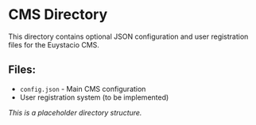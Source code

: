 # CMS Directory

This directory contains optional JSON configuration and user registration files for the Euystacio CMS.

## Files:
- `config.json` - Main CMS configuration
- User registration system (to be implemented)

*This is a placeholder directory structure.*
